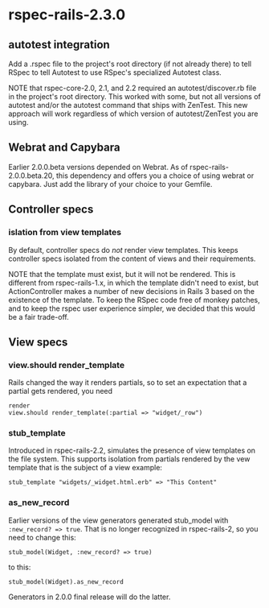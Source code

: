 # rspec-rails-2.3.0

## autotest integration

Add a .rspec file to the project's root directory (if not already there) to
tell RSpec to tell Autotest to use RSpec's specialized Autotest class.

NOTE that rspec-core-2.0, 2.1, and 2.2 required an autotest/discover.rb file in
the project's root directory. This worked with some, but not all versions of
autotest and/or the autotest command that ships with ZenTest. This new approach
will work regardless of which version of autotest/ZenTest you are using.

## Webrat and Capybara

Earlier 2.0.0.beta versions depended on Webrat. As of
rspec-rails-2.0.0.beta.20, this dependency and offers you a choice of using
webrat or capybara. Just add the library of your choice to your Gemfile.

## Controller specs

### islation from view templates

By default, controller specs do _not_ render view templates. This keeps
controller specs isolated from the content of views and their requirements.

NOTE that the template must exist, but it will not be rendered.  This is
different from rspec-rails-1.x, in which the template didn't need to exist, but
ActionController makes a number of new decisions in Rails 3 based on the
existence of the template. To keep the RSpec code free of monkey patches, and
to keep the rspec user experience simpler, we decided that this would be a fair
trade-off.

## View specs

### view.should render_template

Rails changed the way it renders partials, so to set an expectation that a
partial gets rendered, you need 

    render
    view.should render_template(:partial => "widget/_row")

### stub_template

Introduced in rspec-rails-2.2, simulates the presence of view templates on the
file system. This supports isolation from partials rendered by the vew template
that is the subject of a view example:

    stub_template "widgets/_widget.html.erb" => "This Content"

### as_new_record

Earlier versions of the view generators generated stub_model with `:new_record?
=> true`. That is no longer recognized in rspec-rails-2, so you need to change
this:
  
    stub_model(Widget, :new_record? => true)

to this:

    stub_model(Widget).as_new_record

Generators in 2.0.0 final release will do the latter.
